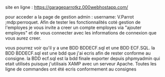 site en ligne : https://garageparrotkz.000webhostapp.com/

pour acceder a la page de gestion admin : username: V.Parrot ;mdp:perroquet. 
Afin de tester les fonctionnalités coté gestion de l'employes je vous invite a creer un compte employes via "ajouter employes" et de vous connecter avec les informations de connexion que vous aurez creer.

vous pourrez voir qu'il y a une BDD BDDECF.sql et une BDD ECF.SQL.
la BDD BDDECF.sql est une bdd que j'ai ecris afin de rester conforme au consigne. la BDD ecf.sql est la bdd finale exporter depuis phpmyadmin qui etait utilisés puisque j'utilisais XAMP avec un serveur Apache. Toutes les ligne de commandes ont été ecris conformement au consignes

